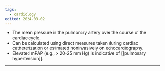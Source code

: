 ```yaml
---
tags:
  - cardiology
edited: 2024-03-02
---
```

- The mean pressure in the pulmonary artery over the course of the cardiac cycle. 
- Can be calculated using direct measures taken during cardiac catheterization or estimated noninvasively on echocardiography. 
- Elevated mPAP (e.g., > 20-25 mm Hg) is indicative of [[pulmonary hypertension]].

---
